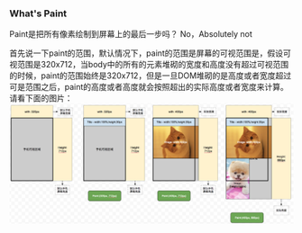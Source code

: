 ### What's Paint

Paint是把所有像素绘制到屏幕上的最后一步吗？
No，Absolutely not

首先说一下paint的范围，默认情况下，paint的范围是屏幕的可视范围是，假设可视范围是320x712，当body中的所有的元素堆砌的宽度和高度没有超过可视范围的时候，paint的范围始终是320x712，但是一旦DOM堆砌的是高度或者宽度超过可是范围之后，paint的高度或者高度就会按照超出的实际高度或者宽度来计算。
请看下面的图片：
<img src="./img/paint1.png"/>

